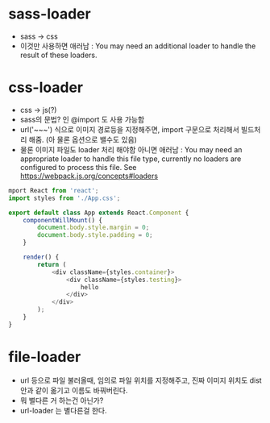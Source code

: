 # sass-loader
- sass -> css
- 이것만 사용하면 애러남 : You may need an additional loader to handle the result of these loaders.

# css-loader
- css -> js(?)
- sass의 문법? 인 @import 도 사용 가능함
- url('~~~') 식으로 이미지 경로등을 지정해주면, import 구문으로 처리해서 빌드처리 해줌. (아 물론 옵션으로 밸수도 있음)
- 물론 이미지 파일도 loader 처리 해야함 아니면 애러남 : You may need an appropriate loader to handle this file type, currently no loaders are configured to process this file. See https://webpack.js.org/concepts#loaders
```js
mport React from 'react';
import styles from './App.css';

export default class App extends React.Component {
    componentWillMount() {
        document.body.style.margin = 0;
        document.body.style.padding = 0;
    }

    render() {
        return (
            <div className={styles.container}>
                <div className={styles.testing}>
                    hello
                </div>
            </div>
        );
    }
}

```

# file-loader
- url 등으로 파일 불러올때, 임의로 파일 위치를 지정해주고, 진짜 이미지 위치도 dist 안과 같이 옮기고 이름도 바꿔버린다. 
- 뭐 별다른 거 하는건 아닌가?
- url-loader 는 별다른걸 한다. 